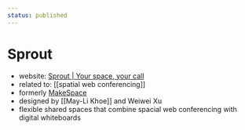 ```yaml
---
status: published
---
```

# Sprout
- website: [Sprout | Your space, your call](https://sprout.place/)
- related to: [[spatial web conferencing]]
- formerly [MakeSpace](https://makespace.fun/)
- designed by [[May-Li Khoe]] and Weiwei Xu
- flexible shared spaces that combine spacial web conferencing with digital whiteboards